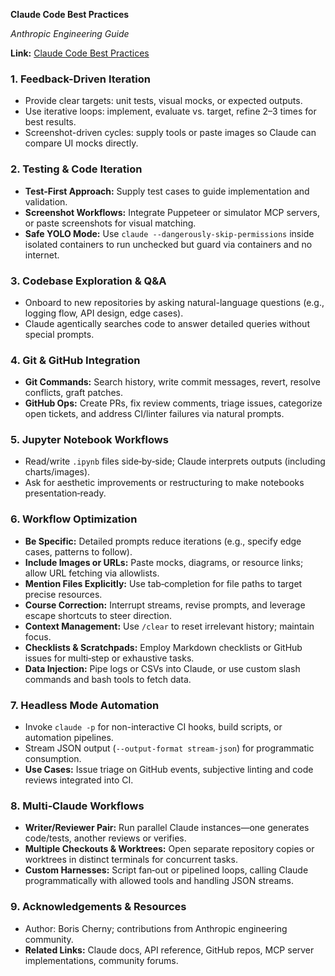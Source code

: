 **Claude Code Best Practices**  

*Anthropic Engineering Guide*  

**Link:** [Claude Code Best Practices](https://www.anthropic.com/engineering/claude-code-best-practices)  

### 1. Feedback-Driven Iteration  
- Provide clear targets: unit tests, visual mocks, or expected outputs.  
- Use iterative loops: implement, evaluate vs. target, refine 2–3 times for best results.  
- Screenshot-driven cycles: supply tools or paste images so Claude can compare UI mocks directly.  

### 2. Testing & Code Iteration  
- **Test‑First Approach:** Supply test cases to guide implementation and validation.  
- **Screenshot Workflows:** Integrate Puppeteer or simulator MCP servers, or paste screenshots for visual matching.  
- **Safe YOLO Mode:** Use `claude --dangerously-skip-permissions` inside isolated containers to run unchecked but guard via containers and no internet.  

### 3. Codebase Exploration & Q&A  
- Onboard to new repositories by asking natural-language questions (e.g., logging flow, API design, edge cases).  
- Claude agentically searches code to answer detailed queries without special prompts.  

### 4. Git & GitHub Integration  
- **Git Commands:** Search history, write commit messages, revert, resolve conflicts, graft patches.  
- **GitHub Ops:** Create PRs, fix review comments, triage issues, categorize open tickets, and address CI/linter failures via natural prompts.  

### 5. Jupyter Notebook Workflows  
- Read/write `.ipynb` files side‑by‑side; Claude interprets outputs (including charts/images).  
- Ask for aesthetic improvements or restructuring to make notebooks presentation‑ready.  

### 6. Workflow Optimization  
- **Be Specific:** Detailed prompts reduce iterations (e.g., specify edge cases, patterns to follow).  
- **Include Images or URLs:** Paste mocks, diagrams, or resource links; allow URL fetching via allowlists.  
- **Mention Files Explicitly:** Use tab‑completion for file paths to target precise resources.  
- **Course Correction:** Interrupt streams, revise prompts, and leverage escape shortcuts to steer direction.  
- **Context Management:** Use `/clear` to reset irrelevant history; maintain focus.  
- **Checklists & Scratchpads:** Employ Markdown checklists or GitHub issues for multi‑step or exhaustive tasks.  
- **Data Injection:** Pipe logs or CSVs into Claude, or use custom slash commands and bash tools to fetch data.  

### 7. Headless Mode Automation  
- Invoke `claude -p` for non-interactive CI hooks, build scripts, or automation pipelines.  
- Stream JSON output (`--output-format stream-json`) for programmatic consumption.  
- **Use Cases:** Issue triage on GitHub events, subjective linting and code reviews integrated into CI.  

### 8. Multi‑Claude Workflows  
- **Writer/Reviewer Pair:** Run parallel Claude instances—one generates code/tests, another reviews or verifies.  
- **Multiple Checkouts & Worktrees:** Open separate repository copies or worktrees in distinct terminals for concurrent tasks.  
- **Custom Harnesses:** Script fan‑out or pipelined loops, calling Claude programmatically with allowed tools and handling JSON streams.  

### 9. Acknowledgements & Resources  
- Author: Boris Cherny; contributions from Anthropic engineering community.  
- **Related Links:** Claude docs, API reference, GitHub repos, MCP server implementations, community forums.  
